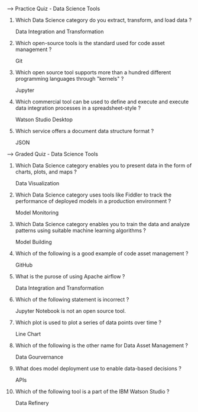 --> Practice Quiz - Data Science Tools

1. Which Data Science category do you extract, transform, and load data ?

    Data Integration and Transformation

2. Which open-source tools is the standard used for code asset management ?

    Git

3. Which open source tool supports more than a hundred different programming languages through "kernels" ?

    Jupyter

4. Which commercial tool can be used to define and execute and execute data integration processes in a spreadsheet-style ?

    Watson Studio Desktop

5. Which service offers a document data structure format ?

    JSON



--> Graded Quiz - Data Science Tools

1. Which Data Science category enables you to present data in the form of charts, plots, and maps ?

    Data Visualization

2. Which Data Science category uses tools like Fiddler to track the performance of deployed models in a production environment ?

    Model Monitoring

3. Which Data Science category enables you to train the data and analyze patterns using suitable machine learning algorithms ?

    Model Building

4. Which of the following is a good example of code asset management ?

    GitHub

5. What is the purose of using Apache airflow ?

    Data Integration and Transformation

6. Which of the following statement is incorrect ?

    Jupyter Notebook is not an open source tool.

7. Which plot is used to plot a series of data points over time ? 

    Line Chart

8. Which of the following is the other name for Data Asset Management ?

    Data Gourvernance

9. What  does model deployment use to enable data-based decisions ?

    APIs

10. Which of the following tool is a part of the IBM Watson Studio ?

    Data Refinery
